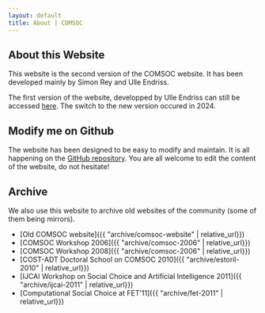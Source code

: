 ```yaml
---
layout: default
title: About | COMSOC
---
```


<section markdown="1">

# About this Website

This website is the second version of the COMSOC website. It has been developed mainly by Simon Rey
and Ulle Endriss.

The first version of the website, developped by Ulle Endriss can still be accessed [here](archive/comsoc-website).
The switch to the new version occured in 2024.

</section>

<section markdown="1">

## Modify me on Github

The website has been designed to be easy to modify and maintain. It is all happening on the
[GitHub repository](https://github.com/Simon-Rey/comsoc-website). You are all welcome to 
edit the content of the website, do not hesitate!

</section>


<section markdown="1">

## Archive

We also use this website to archive old websites of the community (some of them being mirrors).

- [Old COMSOC website]({{ "archive/comsoc-website" | relative_url}})
- [COMSOC Workshop 2006]({{ "archive/comsoc-2006" | relative_url}})
- [COMSOC Workshop 2008]({{ "archive/comsoc-2006" | relative_url}})
- [COST-ADT Doctoral School on COMSOC 2010]({{ "archive/estoril-2010" | relative_url}})
- [IJCAI Workshop on Social Choice and Artificial Intelligence 2011]({{ "archive/ijcai-2011" | relative_url}})
- [Computational Social Choice at FET'11]({{ "archive/fet-2011" | relative_url}})

</section>